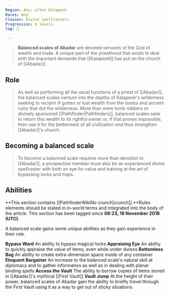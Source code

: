 ```yaml
---
Region: Any; often Katapesh
Races: Any
Classes: Divine spellcasters
Progression: 6 levels
tag: 👥

---
```


> **Balanced scales of Abadar** are devoted servants of the God of wealth and trade.
A unique part of the priesthood that exists to deal with the important demands that [[Katapesh]] has put on the church of [[Abadar]].



## Role

> As well as performing all the usual functions of a priest of [[Abadar]], the balanced scales venture into the depths of Katapesh's wilderness seeking to reclaim ill gotten or lost wealth from the tombs and ancient ruins that dot the wilderness. More than mere tomb robbers or divinely sponsored [[Pathfinder|Pathfinders]], balanced scales seek to return this wealth to its rightful owner or, if that proves impossible, then use it for the betterment of all civilization and thus strengthen [[Abadar]]'s church.


## Becoming a balanced scale

> To become a balanced scale requires more than devotion to [[Abadar]], a prospective member must also be an experienced divine spellcaster with both an eye for value and training at the art of bypassing locks and traps.


## Abilities



**This section contains [[PathfinderWikiNo crunch|crunch]].**Rules elements should be stated in in-world terms and integrated into the body of the article. This section has been tagged since **06:23, 18 November 2018 (UTC)**.

> 
A balanced scale gains some unique abilities as they gain experience in their role.

**Bypass Ward**
An ability to bypass magical locks
**Appraising Eye**
An ability to quickly appraise the value of items, even while under duress
**Bottomless Bag**
An ability to create extra-dimension space inside of any container
**Eloquent Bargainer**
An increase to the balanced scale's natural skill at diplomacy and to gather information as well as in dealing with planar binding spells
**Access the Vault**
The ability to borrow copies of items stored in [[Abadar]]'s mythical [[First Vault]]
**Vault Jump**
At the height of their power, balanced scales of Abadar gain the ability to briefly travel through the First Vault using it as a way to get out of sticky situations.







